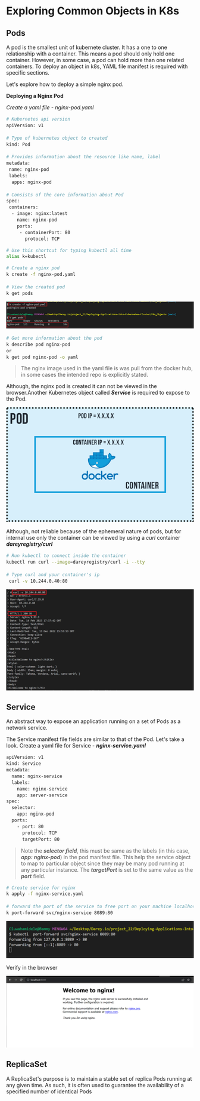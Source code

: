 # Exploring Common Objects in K8s

## Pods

A pod is the smallest unit of kubernete cluster. It has a one to one relationship with a container. This means a pod should only hold one container. However, in some case, a pod can hold more than one related containers. To deploy an object in k8s, YAML file manifest is required with specific sections.

Let's explore how to deploy a simple nginx pod.

**Deploying a Nginx Pod**

*Create a yaml file - nginx-pod.yaml*

```bash
# Kubernetes api version
apiVersion: v1

# Type of kubernetes object to created
kind: Pod

# Provides information about the resource like name, label
metadata:
 name: nginx-pod
 labels:
  apps: nginx-pod
    
# Consists of the core information about Pod
spec:
 containers:
  - image: nginx:latest
    name: nginx-pod
    ports:
     - containerPort: 80
       protocol: TCP
```

```bash
# Use this shortcut for typing kubectl all time
alias k=kubectl
```

```bash
# Create a nginx pod
k create -f nginx-pod.yaml

# View the created pod
k get pods
```

![pods](./images/1.png)

```bash
# Get more information about the pod
k describe pod nginx-pod
or 
k get pod nginx-pod -o yaml
```

> The nginx image used in the yaml file is was pull from the docker hub, in some cases the intended repo is explicitly stated.


Although, the nginx pod is created it can not be viewed in the browser.Another Kubernetes object called ***Service*** is required to expose to the Pod.


![pods](./images/2.png)

Although, not reliable because of the ephemeral nature of pods, but for internal use only the container can be viewed by using a *curl* container ***dareyregistry/curl***


```bash
# Run kubectl to connect inside the container
kubectl run curl --image=dareyregistry/curl -i --tty

# Type curl and your container's ip
 curl -v 10.244.0.40:80
```

![pods](./images/3.png)

## Service

An abstract way to expose an application running on a set of Pods as a network service.

The Service manifest file fields are similar to that of the Pod. Let's take a look. Create a yaml file for Service - ***nginx-service.yaml***

```bash
apiVersion: v1
kind: Service
metadata:
  name: nginx-service
  labels:
    name: nginx-service
    app: server-service
spec:
  selector:
    app: nginx-pod
  ports:
    - port: 80
      protocol: TCP
      targetPort: 80
```

> Note the ***selector field***, this must be same as the labels (in this case, ***app: nginx-pod***) in the pod manifest file. This help the service object to map to particular object since they may be many pod running at any particular instance. The ***targetPort*** is set to the same value as the ***port*** field.

```bash
# Create service for nginx
k apply -f nginx-service.yaml

# forward the port of the service to free port on your machine localhost
k port-forward svc/nginx-service 8089:80
```

![pods](./images/4.png)

Verify in the browser

![pods](./images/5.png)

## ReplicaSet

A ReplicaSet's purpose is to maintain a stable set of replica Pods running at any given time. As such, it is often used to guarantee the availability of a specified number of identical Pods

